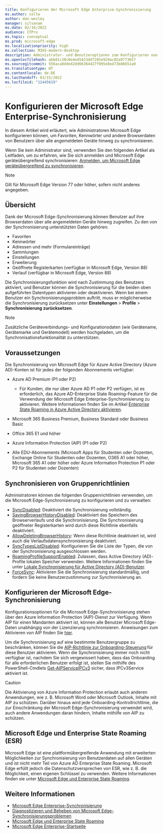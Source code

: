 ```yaml
---
title: Konfigurieren der Microsoft Edge Enterprise-Synchronisierung
ms.author: collw
author: dan-wesley
manager: silvanam
ms.date: 02/16/2022
audience: ITPro
ms.topic: conceptual
ms.prod: microsoft-edge
ms.localizationpriority: high
ms.collection: M365-modern-desktop
description: Administrator- und Benutzeroptionen zum Konfigurieren von Microsoft Edge zum Synchronisieren von Favoriten, Kennwörtern und anderen Browserdaten.
ms.openlocfilehash: abb81c28c0e4e45423dd7285e929ac82a9773657
ms.sourcegitcommit: 556aca8dde42dd66364427f095e8e473b86651a0
ms.translationtype: HT
ms.contentlocale: de-DE
ms.lasthandoff: 03/15/2022
ms.locfileid: "12445619"
---
```

# <a name="configure-microsoft-edge-enterprise-sync"></a>Konfigurieren der Microsoft Edge Enterprise-Synchronisierung

In diesem Artikel wird erläutert, wie Administratoren Microsoft Edge konfigurieren können, um Favoriten, Kennwörter und andere Browserdaten von Benutzern über alle angemeldeten Geräte hinweg zu synchronisieren.

Wenn Sie kein Administrator sind, verwenden Sie den folgenden Artikel als Leitfaden, um zu erfahren, wie Sie sich anmelden und Microsoft Edge geräteübergreifend synchronisieren: [Anmelden, um Microsoft Edge geräteübergreifend zu synchronisieren](https://support.microsoft.com/microsoft-edge/sign-in-to-sync-microsoft-edge-across-devices-e6ffa79b-ed52-aa32-47e2-5d5597fe4674).

> [!NOTE]
> Gilt für Microsoft Edge Version 77 oder höher, sofern nicht anderes angegeben.

## <a name="overview"></a>Übersicht

Dank der Microsoft Edge-Synchronisierung können Benutzer auf ihre Browserdaten über alle angemeldeten Geräte hinweg zugreifen. Zu den von der Synchronisierung unterstützten Daten gehören:

- Favoriten
- Kennwörter
- Adressen und mehr (Formulareinträge)
- Sammlungen
- Einstellungen
- Erweiterung
- Geöffnete Registerkarten (verfügbar in Microsoft Edge, Version 88)
- Verlauf (verfügbar in Microsoft Edge, Version 88)

Die Synchronisierungsfunktion wird nach Zustimmung des Benutzers aktiviert, und Benutzer können die Synchronisierung für die beiden oben aufgeführten Datentypen aktivieren oder deaktivieren. Wenn bei einem Benutzer ein Synchronisierungsproblem auftritt, muss er möglicherweise die Synchronisierung zurücksetzen unter **Einstellungen** > **Profile** > **Synchronisierung zurücksetzen**.

> [!NOTE]
> Zusätzliche Geräteverbindungs- und Konfigurationsdaten (wie Gerätename, Gerätemarke und Gerätemodell) werden hochgeladen, um die Synchronisationsfunktionalität zu unterstützen.

## <a name="prerequisites"></a>Voraussetzungen

Die Synchronisierung von Microsoft Edge für Azure Active Directory (Azure AD)-Konten ist für jedes der folgenden Abonnements verfügbar:

- Azure AD Premium (P1 oder P2)
  
  - Für Kunden, die nur über Azure AD P1 oder P2 verfügen, ist es erforderlich, das Azure AD-Enterprise State Roaming-Feature für die Verwendung der Microsoft Edge Enterprise-Synchronisierung zu aktivieren. Weitere Informationen finden Sie im Artikel [Enterprise State Roaming in Azure Active Directory aktivieren](/azure/active-directory/devices/enterprise-state-roaming-enable).

- Microsoft 365 Business Premium, Business Standard oder Business Basic
- Office 365 E1 und höher
- Azure Information Protection (AIP) (P1 oder P2)
- Alle EDU-Abonnements (Microsoft Apps für Studenten oder Dozenten, Exchange Online für Studenten oder Dozenten, O365 A1 oder höher, Microsoft 365 A1 oder höher oder Azure Information Protection P1 oder P2 für Studenten oder Dozenten)

## <a name="sync-group-policies"></a>Synchronisieren von Gruppenrichtlinien

Administratoren können die folgenden Gruppenrichtlinien verwenden, um die Microsoft Edge-Synchronisierung zu konfigurieren und zu verwalten:

- [SyncDisabled](./microsoft-edge-policies.md#syncdisabled): Deaktiviert die Synchronisierung vollständig.
- [SavingBrowserHistoryDisabled](./microsoft-edge-policies.md#savingbrowserhistorydisabled): Deaktiviert das Speichern des Browserverlaufs und die Synchronisierung. Die Synchronisierung geöffneter Registerkarten wird durch diese Richtlinie ebenfalls deaktiviert.
- [AllowDeletingBrowserHistory](./microsoft-edge-policies.md#allowdeletingbrowserhistory): Wenn diese Richtlinie deaktiviert ist, wird auch die Verlaufsdatensynchronisierung deaktiviert.
- [SyncTypesListDisabled](./microsoft-edge-policies.md#synctypeslistdisabled): Konfigurieren Sie die Liste der Typen, die von der Synchronisierung ausgeschlossen werden.
- [RoamingProfileSupportEnabled](./microsoft-edge-policies.md#roamingprofilesupportenabled): Zulassen, dass Active Directory (AD)-Profile lokalen Speicher verwenden. Weitere Informationen finden Sie unter [Lokale Synchronisierung für Active Directory (AD)-Benutzer](./microsoft-edge-on-premises-sync.md).
- [ForceSync](/deployedge/microsoft-edge-policies#forcesync): Aktivieren Sie die Synchronisierung standardmäßig, und fordern Sie keine Benutzerzustimmung zur Synchronisierung an.  

## <a name="configure-microsoft-edge-sync"></a>Konfigurieren der Microsoft Edge-Synchronisierung

Konfigurationsoptionen für die Microsoft Edge-Synchronisierung stehen über den Azure Information Protection (AIP)-Dienst zur Verfügung. Wenn AIP für einen Mandanten aktiviert ist, können alle Benutzer Microsoft Edge-Daten unabhängig von der Lizenzierung synchronisieren. Anweisungen zum Aktivieren von AIP finden Sie [hier](/azure/information-protection/activate-office365).

Um die Synchronisierung auf eine bestimmte Benutzergruppe zu beschränken, können Sie die [AIP-Richtlinie zur Onboarding-Steuerung](/powershell/module/aipservice/set-aipserviceonboardingcontrolpolicy?preserve-view=true&view=azureipps) für diese Benutzer aktivieren. Wenn die Synchronisierung immer noch nicht verfügbar ist, nachdem Sie sich vergewissert haben, dass das Onboarding für alle erforderlichen Benutzer erfolgt ist, stellen Sie mithilfe des PowerShell-Cmdlets [Get-AIPServiceIPCv3](/powershell/module/aipservice/get-aipserviceipcv3?preserve-view=true&view=azureipps)  sicher, dass IPCv3Service aktiviert ist.

> [!CAUTION]
> Die Aktivierung von Azure Information Protection erlaubt auch anderen Anwendungen, wie z. B. Microsoft Word oder Microsoft Outlook, Inhalte mit AIP zu schützen. Darüber hinaus wird jede Onboarding-Kontrollrichtlinie, die zur Einschränkung der Microsoft Edge-Synchronisierung verwendet wird, auch andere Anwendungen daran hindern, Inhalte mithilfe von AIP zu schützen.

## <a name="microsoft-edge-and-enterprise-state-roaming-esr"></a>Microsoft Edge und Enterprise State Roaming (ESR)

Microsoft Edge ist eine plattformübergreifende Anwendung mit erweiterten Möglichkeiten zur Synchronisierung von Benutzerdaten auf allen Geräten und ist nicht mehr Teil von Azure AD Enterprise State Roaming. Microsoft Edge erfüllt jedoch die Datenschutzversprechen von ESR, wie z. B. die Möglichkeit, einen eigenen Schlüssel zu verwenden. Weitere Informationen finden sie unter [Microsoft Edge und Enterprise State Roaming](microsoft-edge-enterprise-state-roaming.md).

## <a name="see-also"></a>Weitere Informationen

- [Microsoft Edge Enterprise-Synchronisierung](microsoft-edge-enterprise-sync.md)
- [Diagnostizieren und Beheben von Microsoft Edge-Synchronisierungsproblemen](microsoft-edge-troubleshoot-enterprise-sync.md)
- [Microsoft Edge und Enterprise State Roaming](microsoft-edge-enterprise-state-roaming.md)
- [Microsoft Edge Enterprise-Startseite](https://aka.ms/EdgeEnterprise)